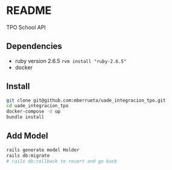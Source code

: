 # README

TPO School API

## Dependencies

- ruby version 2.6.5   `rvm install "ruby-2.6.5"`
- docker

## Install

```sh
git clone git@github.com:mberrueta/uade_integracion_tpo.git
cd uade_integracion_tpo
docker-compose -d up
bundle install
```

## Add Model

```sh
rails generate model Holder
rails db:migrate
# rails db:rollback to revert and go back
```
